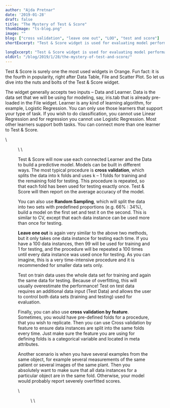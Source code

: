 ```yaml
---
author: "Ajda Pretnar"
date: '2019-01-28'
draft: false
title: "The Mystery of Test & Score"
thumbImage: "ts-blog.png"
image: ""
blog: ["cross validation", "leave one out", "LOO", "test and score"]
shortExcerpt: "Test & Score widget is used for evaluating model performance, but what do the methods do? We explain each of them in a few lines."

longExcerpt: "Test & Score widget is used for evaluating model performance, but what do the methods do? We explain cross validation, random sampling, leave one out and cross validation by feature in a few lines."
oldUrl: "/blog/2019/1/28/the-mystery-of-test-and-score/"
---
```

Test & Score is surely one the most used widgets in Orange. Fun fact: it is the fourth in popularity, right after Data Table, File and Scatter Plot. So let us dive into the nuts and bolts of the Test & Score widget.

The widget generally accepts two inputs – Data and Learner. Data is the data set that we will be using for modeling, say, iris.tab that is already pre-loaded in the File widget. Learner is any kind of learning algorithm, for example, Logistic Regression. You can only use those learners that support your type of task. If you wish to do classification, you cannot use Linear Regression and for regression you cannot use Logistic Regression. Most other learners support both tasks. You can connect more than one learner to Test & Score.


\


<Figure src="the-mystery-of-test-and-score-1.png" width="40%"/>
\
\

Test & Score will now use each connected Learner and the Data to build a predictive model. Models can be built in different ways. The most typical procedure is **cross validation**, which splits the data into k folds and uses k – 1 folds for training and the remaining fold for testing. This procedure is repeated, so that each fold has been used for testing exactly once. Test & Score will then report on the average accuracy of the model.

You can also use **Random Sampling**, which will split the data into two sets with predefined proportions (e.g. 66% : 34%), build a model on the first set and test it on the second. This is similar to CV, except that each data instance can be used more than once for testing.

**Leave one out** is again very similar to the above two methods, but it only takes one data instance for testing each time. If you have a 100 data instances, then 99 will be used for training and 1 for testing, and the procedure will be repeated a 100 times until every data instance was used once for testing. As you can imagine, this is a very time-intensive procedure and it is recommended for smaller data sets only.

Test on train data uses the whole data set for training and again the same data for testing. Because of overfitting, this will usually overestimate the performance! Test on test data requires an additional data input (Test Data) and allows the user to control both data sets (training and testing) used for evaluation.

Finally, you can also use **cross validation by feature**. Sometimes, you would have pre-defined folds for a procedure, that you wish to replicate. Then you can use Cross validation by feature to ensure data instances are split into the same folds every time. Just make sure the feature you are using for defining folds is a categorical variable and located in meta attributes.

Another scenario is when you have several examples from the same object, for example several measurements of the same patient or several images of the same plant. Then you absolutely want to make sure that all data instances for a particular object are in the same fold. Otherwise, your model would probably report severely overfitted scores.



\


<Figure src="the-mystery-of-test-and-score-2.png" width="70%"/>
\
\

